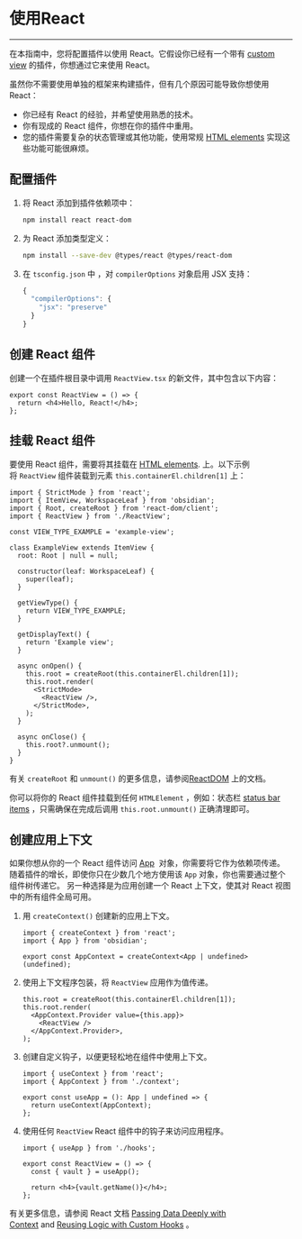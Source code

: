 <!--
 * @Author: Raistlind johnd0712@gmail.com
 * @Date: 2024-01-18 10:18:00
 * @LastEditors: Raistlind
 * @LastEditTime: 2024-01-18 10:18:00
 * @Description:
-->

# 使用React

---

在本指南中，您将配置插件以使用 React。它假设你已经有一个带有 [custom view](https://docs.obsidian.md/Plugins/User+interface/Views) 的插件，你想通过它来使用 React。

虽然你不需要使用单独的框架来构建插件，但有几个原因可能导致你想使用 React：

- 你已经有 React 的经验，并希望使用熟悉的技术。
- 你有现成的 React 组件，你想在你的插件中重用。
- 您的插件需要复杂的状态管理或其他功能，使用常规 [HTML elements](https://docs.obsidian.md/Plugins/User+interface/HTML+elements) 实现这些功能可能很麻烦。

## 配置插件

1. 将 React 添加到插件依赖项中：

   ```bash
   npm install react react-dom
   ```

2. 为 React 添加类型定义：

   ```bash
   npm install --save-dev @types/react @types/react-dom
   ```

3. 在 `tsconfig.json` 中 ，对 `compilerOptions` 对象启用 JSX 支持：

   ```ts
   {
     "compilerOptions": {
       "jsx": "preserve"
     }
   }
   ```

## 创建 React 组件

创建一个在插件根目录中调用 `ReactView.tsx` 的新文件，其中包含以下内容：

```tsx
export const ReactView = () => {
  return <h4>Hello, React!</h4>;
};
```

## 挂载 React 组件

要使用 React 组件，需要将其挂载在 [HTML elements](https://docs.obsidian.md/Plugins/User+interface/HTML+elements). 上。以下示例将 `ReactView` 组件装载到元素 `this.containerEl.children[1]` 上：

```tsx
import { StrictMode } from 'react';
import { ItemView, WorkspaceLeaf } from 'obsidian';
import { Root, createRoot } from 'react-dom/client';
import { ReactView } from './ReactView';

const VIEW_TYPE_EXAMPLE = 'example-view';

class ExampleView extends ItemView {
  root: Root | null = null;

  constructor(leaf: WorkspaceLeaf) {
    super(leaf);
  }

  getViewType() {
    return VIEW_TYPE_EXAMPLE;
  }

  getDisplayText() {
    return 'Example view';
  }

  async onOpen() {
    this.root = createRoot(this.containerEl.children[1]);
    this.root.render(
      <StrictMode>
        <ReactView />,
      </StrictMode>,
    );
  }

  async onClose() {
    this.root?.unmount();
  }
}
```

有关 `createRoot` 和 `unmount()` 的更多信息，请参阅[ReactDOM](https://react.dev/reference/react-dom/client/createRoot#root-render) 上的文档。

你可以将你的 React 组件挂载到任何 `HTMLElement` ，例如：状态栏 [status bar items](https://docs.obsidian.md/Plugins/User+interface/Status+bar) ，只需确保在完成后调用 `this.root.unmount()` 正确清理即可。

## 创建应用上下文

如果你想从你的一个 React 组件访问 [App](https://docs.obsidian.md/Reference/TypeScript+API/App/App)  对象，你需要将它作为依赖项传递。随着插件的增长，即使你只在少数几个地方使用该 `App` 对象，你也需要通过整个组件树传递它。
另一种选择是为应用创建一个 React 上下文，使其对 React 视图中的所有组件全局可用。

1. 用 `createContext()` 创建新的应用上下文。

   ```tsx
   import { createContext } from 'react';
   import { App } from 'obsidian';

   export const AppContext = createContext<App | undefined>(undefined);
   ```

2. 使用上下文程序包装，将 `ReactView` 应用作为值传递。

   ```tsx
   this.root = createRoot(this.containerEl.children[1]);
   this.root.render(
     <AppContext.Provider value={this.app}>
       <ReactView />
     </AppContext.Provider>,
   );
   ```

3. 创建自定义钩子，以便更轻松地在组件中使用上下文。

   ```tsx
   import { useContext } from 'react';
   import { AppContext } from './context';

   export const useApp = (): App | undefined => {
     return useContext(AppContext);
   };
   ```

4. 使用任何 `ReactView` React 组件中的钩子来访问应用程序。

   ```tsx
   import { useApp } from './hooks';

   export const ReactView = () => {
     const { vault } = useApp();

     return <h4>{vault.getName()}</h4>;
   };
   ```

有关更多信息，请参阅 React 文档 [Passing Data Deeply with Context](https://react.dev/learn/passing-data-deeply-with-context) and [Reusing Logic with Custom Hooks](https://react.dev/learn/reusing-logic-with-custom-hooks) 。
